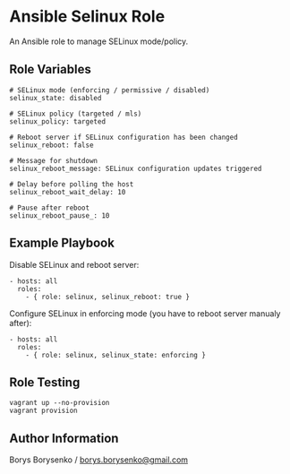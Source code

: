 Ansible Selinux Role
=======

An Ansible role to manage SELinux mode/policy.


Role Variables
--------------

    # SELinux mode (enforcing / permissive / disabled)
    selinux_state: disabled

    # SELinux policy (targeted / mls)
    selinux_policy: targeted

    # Reboot server if SELinux configuration has been changed
    selinux_reboot: false

    # Message for shutdown
    selinux_reboot_message: SELinux configuration updates triggered

    # Delay before polling the host
    selinux_reboot_wait_delay: 10

    # Pause after reboot
    selinux_reboot_pause_: 10


Example Playbook
----------------

Disable SELinux and reboot server:

    - hosts: all
      roles:
        - { role: selinux, selinux_reboot: true }

Configure SELinux in enforcing mode (you have to reboot server manualy after):

    - hosts: all
      roles:
        - { role: selinux, selinux_state: enforcing }


Role Testing
------------

    vagrant up --no-provision
    vagrant provision


Author Information
------------------

Borys Borysenko / borys.borysenko@gmail.com
